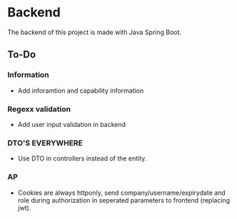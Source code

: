 # Backend
The backend of this project is made with Java Spring Boot.

## To-Do

### Information
* Add inforamtion and capability information

### Regexx validation
* Add user input validation in backend

### DTO'S EVERYWHERE
* Use DTO in controllers instead of the entity.

### AP
* Cookies are always httponly, send company/username/expirydate and role during authorization in seperated parameters to frontend (replacing jwt).